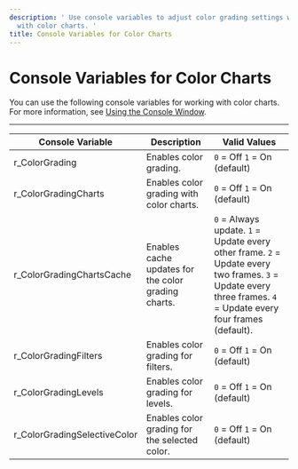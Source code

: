 ```yaml
---
description: ' Use console variables to adjust color grading settings when working
  with color charts. '
title: Console Variables for Color Charts
---
```

# Console Variables for Color Charts<a name="set-color-chart-console-variables"></a>

You can use the following console variables for working with color charts\. For more information, see [Using the Console Window](console-intro.md)\.


****  

| Console Variable | Description | Valid Values | 
| --- | --- | --- | 
| r\_ColorGrading |  Enables color grading\.  |  `0` = Off `1` = On \(default\)  | 
| r\_ColorGradingCharts |  Enables color grading with color charts\.  |  `0` = Off `1` = On \(default\)  | 
| r\_ColorGradingChartsCache |  Enables cache updates for the color grading charts\.  |  `0` = Always update\. `1` = Update every other frame\. `2` = Update every two frames\. `3` = Update every three frames\. `4` = Update every four frames \(default\)\.  | 
| r\_ColorGradingFilters | Enables color grading for filters\. |  `0` = Off `1` = On \(default\)  | 
| r\_ColorGradingLevels | Enables color grading for levels\. |  `0` = Off `1` = On \(default\)  | 
| r\_ColorGradingSelectiveColor | Enables color grading for the selected color\. |  `0` = Off `1` = On \(default\)  | 